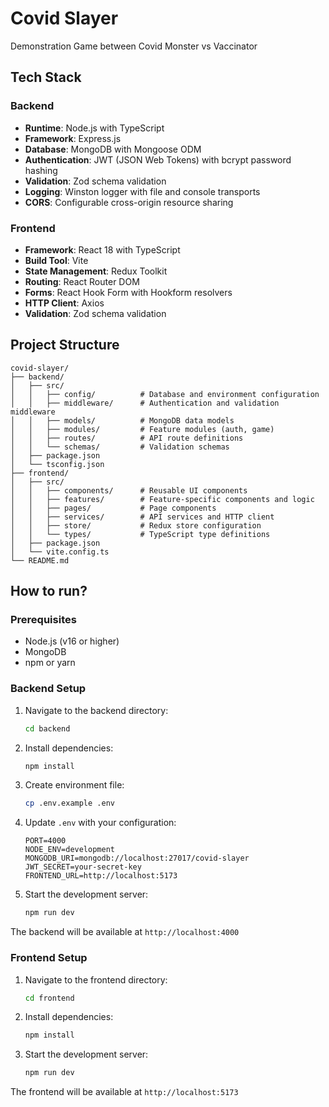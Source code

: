 # Covid Slayer

Demonstration Game between Covid Monster vs Vaccinator

## Tech Stack

### Backend
- **Runtime**: Node.js with TypeScript
- **Framework**: Express.js
- **Database**: MongoDB with Mongoose ODM
- **Authentication**: JWT (JSON Web Tokens) with bcrypt password hashing
- **Validation**: Zod schema validation
- **Logging**: Winston logger with file and console transports
- **CORS**: Configurable cross-origin resource sharing

### Frontend
- **Framework**: React 18 with TypeScript
- **Build Tool**: Vite
- **State Management**: Redux Toolkit
- **Routing**: React Router DOM
- **Forms**: React Hook Form with Hookform resolvers
- **HTTP Client**: Axios
- **Validation**: Zod schema validation


## Project Structure

```
covid-slayer/
├── backend/
│   ├── src/
│   │   ├── config/          # Database and environment configuration
│   │   ├── middleware/      # Authentication and validation middleware
│   │   ├── models/          # MongoDB data models
│   │   ├── modules/         # Feature modules (auth, game)
│   │   ├── routes/          # API route definitions
│   │   └── schemas/         # Validation schemas
│   ├── package.json
│   └── tsconfig.json
├── frontend/
│   ├── src/
│   │   ├── components/      # Reusable UI components
│   │   ├── features/        # Feature-specific components and logic
│   │   ├── pages/           # Page components
│   │   ├── services/        # API services and HTTP client
│   │   ├── store/           # Redux store configuration
│   │   └── types/           # TypeScript type definitions
│   ├── package.json
│   └── vite.config.ts
└── README.md
```

## How to run?

### Prerequisites
- Node.js (v16 or higher)
- MongoDB
- npm or yarn

### Backend Setup

1. Navigate to the backend directory:
   ```bash
   cd backend
   ```

2. Install dependencies:
   ```bash
   npm install
   ```

3. Create environment file:
   ```bash
   cp .env.example .env
   ```

4. Update `.env` with your configuration:
   ```env
   PORT=4000
   NODE_ENV=development
   MONGODB_URI=mongodb://localhost:27017/covid-slayer
   JWT_SECRET=your-secret-key
   FRONTEND_URL=http://localhost:5173
   ```

5. Start the development server:
   ```bash
   npm run dev
   ```

The backend will be available at `http://localhost:4000`

### Frontend Setup

1. Navigate to the frontend directory:
   ```bash
   cd frontend
   ```

2. Install dependencies:
   ```bash
   npm install
   ```

3. Start the development server:
   ```bash
   npm run dev
   ```

The frontend will be available at `http://localhost:5173`